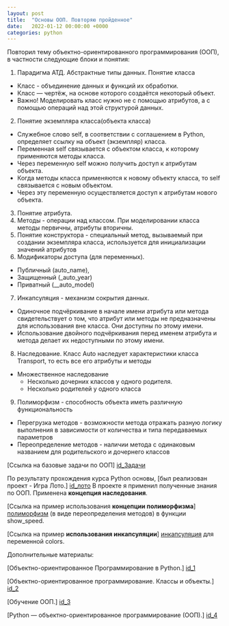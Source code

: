 ```yaml
---
layout: post
title:  "Основы ООП. Повторяю пройденное"
date:   2022-01-12 00:00:00 +0000
categories: python
---
```


Повторил тему объектно-ориентированного программирования (ООП), в частности следующие блоки и понятия:

1. Парадигма АТД. Абстрактные типы данных. Понятие класса
* Класс  - объединение данных и функций их обработки.
* Класс — чертёж, на основе которого создаётся некоторый объект.
* Важно! Моделировать класс нужно не с помощью атрибутов, а с помощью операций над этой структурой данных.

2. Понятие экземпляра класса(объекта класса)
* Служебное слово self, в соответствии с соглашением в Python, определяет ссылку на объект (экземпляр) 
класса. 
* Переменная self связывается с объектом класса, к которому применяются методы класса.
* Через переменную self можно получить доступ к атрибутам объекта.
* Когда методы класса применяются к новому объекту класса, то self связывается с новым объектом. 
* Через эту переменную осуществляется доступ к атрибутам нового объекта.

3. Понятие атрибута.
4. Методы - операции над классом.
   При моделировании класса методы первичны, атрибуты вторичны.
5. Понятие конструктора - специальный метод, вызываемый при создании экземпляра класса, используется для инициализации значений атрибутов
6. Модификаторы доступа (для переменных). 
* Публичный (auto_name), 
* Защищенный (_auto_year)
* Приватный (__auto_model)
7. Инкапсуляция - механизм сокрытия данных. 
* Одиночное подчёркивание в начале имени атрибута или метода свидетельствует о том, 
что атрибут или методы не предназначены для использования вне класса. 
Они доступны по этому имени. 
* Использование двойного подчёркивания перед именем атрибута и метода делает их недоступными по этому имени.

8. Наследование. Класс Auto наследует характеристики класса Transport, то есть все его атрибуты и методы
* Множественное наследование
  * Несколько дочерних классов у одного родителя.
  * Несколько родителей у одного класса
9. Полиморфизм - способность объекта иметь различную функциональность
* Перегрузка методов - возможности метода отражать разную логику выполнения в зависимости от количества и типа передаваемых параметров
* Переопределение методов - наличии метода с одинаковым названием для родительского и дочернего классов

[полиморфизм]: https://github.com/NikLaz25/Python_tasks_6/blob/master/6.4.py
[инкапсуляция]: https://github.com/NikLaz25/Python_tasks_6/blob/master/6.1.py

[id_Задачи]: https://github.com/NikLaz25/Python_tasks_6
[Ссылка на базовые задачи по ООП] [id_Задачи]

[id_лото]: https://github.com/NikLaz25/Game-Loto/blob/master/8.result.py
По результату прохождения курса Python основы, [был реализован проект - Игра Лото.] [id_лото]
В проекте я применил полученные знания по ООП. Применена __концепция наследования__.

[Ссылка на пример использования __концепции полиморфизма__] [полиморфизм] (в виде переопределения методов) в функции show_speed.

[Ссылка на пример __использования инкапсуляции__] [инкапсуляция] для переменной colors. 


Дополнительные материалы:

[id_1]: https://python-scripts.com/object-oriented-programming-in-python
[Объектно-ориентированное Программирование в Python.] [id_1]

[id_2]: https://pythonworld.ru/osnovy/obektno-orientirovannoe-programmirovanie-obshhee-predstavlenie.html
[Объектно-ориентированное программирование. Классы и объекты.] [id_2]

[id_3]: https://younglinux.info/oopython/course
[Обучение ООП.] [id_3]

[id_4]: https://xn--80ahcjeib4ac4d.xn--p1ai/information/python_object_oriented_programming_oop/
[Python — объектно-ориентированное программирование (ООП).] [id_4]



